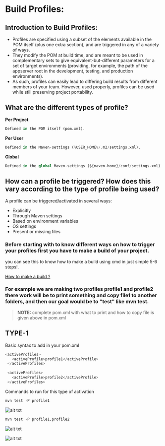 # Build Profiles:
## Introduction to Build Profiles:
+  Profiles are specified using a subset of the elements available in the POM itself (plus one extra section), and are triggered in any of a variety of ways.
+  They modify the POM at build time, and are meant to be used in complementary sets to give equivalent-but-different parameters for a set of target environments (providing, for example, the path of the appserver root in the development, testing, and production environments).
+  As such, profiles can easily lead to differing build results from different members of your team. However, used properly, profiles can be used while still preserving project portability. 

## What are the different types of profile? 
**Per Project**
 ```python
 Defined in the POM itself (pom.xml).
 ```

**Per User**
```python
Defined in the Maven-settings (%USER_HOME%/.m2/settings.xml).
```

**Global**
```python
Defined in the global Maven-settings (${maven.home}/conf/settings.xml).
```

## How can a profile be triggered? How does this vary according to the type of profile being used?

A profile can be triggered/activated in several ways:
+ Explicitly
+ Through Maven settings
+ Based on environment variables
+ OS settings
+ Present or missing files

### Before starting with to know different ways on how to trigger your profiles first you have to make a build of your project.
you can see this to know how to make a build using cmd in just simple 5-6 steps!.

[How to make a build ?](/cmd/readme.md)

### For example we are making two profiles profile1 and profile2 there work will be to print something and copy file1 to another folders, and then our goal would be to "test"  like mvn test.

> **NOTE:** complete pom.xml with what to print and how to copy file is given above in pom.xml

## TYPE-1

 Basic syntax to add in your pom.xml
 
 ```python
 <activeProfiles>
    <activeProfile>profile1</activeProfile>
  </activeProfiles>
  
  <activeProfiles>
    <activeProfile>profile2</activeProfile>
  </activeProfiles>
 ```
Commands to run for this type of activation

```python
mvn test -P profile1
```
![alt txt](https://github.com/sumyak/Apache-Maven/blob/master/Build%20Profile/IMAGES/2%20(2).png?raw=true)

```python
mvn test -P profile1,profile2
```

![alt txt](https://github.com/sumyak/Apache-Maven/blob/master/Build%20Profile/IMAGES/4%20(2).png?raw=true)

![alt txt](https://github.com/sumyak/Apache-Maven/blob/master/Build%20Profile/IMAGES/5%20(2).png?raw=true)




